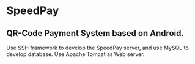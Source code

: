SpeedPay
========

QR-Code Payment System based on Android.
--------------------
Use SSH framework to develop the SpeedPay server, and use MySQL to develop database.
Use Apache Tomcat as Web server.
